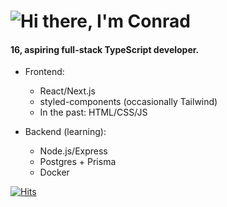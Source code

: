 <h1 align="left">
  <img src="https://raw.githubusercontent.com/cnrad/cnrad/main/header.svg" alt="Hi there, I'm Conrad" />
</h1>

#### 16, aspiring full-stack TypeScript developer.

- Frontend:
  - React/Next.js
  - styled-components (occasionally Tailwind)
  - In the past: HTML/CSS/JS

- Backend (learning):
  - Node.js/Express
  - Postgres + Prisma
  - Docker

[![Hits](https://hits.seeyoufarm.com/api/count/incr/badge.svg?url=https%3A%2F%2Fgithub.com%2Fcnrad&count_bg=%230263A4&title_bg=%23002D53&icon=github.svg&icon_color=%23FFFFFF&title=visits&edge_flat=false)](https://hits.seeyoufarm.com)
